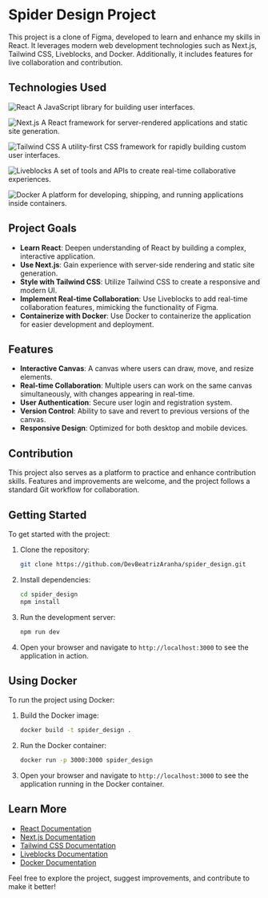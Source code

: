 # Spider Design Project

This project is a clone of Figma, developed to learn and enhance my skills in React. It leverages modern web development technologies such as Next.js, Tailwind CSS, Liveblocks, and Docker. Additionally, it includes features for live collaboration and contribution.

## Technologies Used

 ![React](https://img.shields.io/badge/React-61DAFB?style=for-the-badge&logo=react&logoColor=white) 
 A JavaScript library for building user interfaces.
 
 ![Next.js](https://img.shields.io/badge/Next.js-000000?style=for-the-badge&logo=next-dot-js&logoColor=white) 
 A React framework for server-rendered applications and static site generation.
 
 ![Tailwind CSS](https://img.shields.io/badge/Tailwind_CSS-38B2AC?style=for-the-badge&logo=tailwind-css&logoColor=white) 
 A utility-first CSS framework for rapidly building custom user interfaces.
 
 ![Liveblocks](https://img.shields.io/badge/Liveblocks-000000?style=for-the-badge&logo=liveblocks&logoColor=white) 
 A set of tools and APIs to create real-time collaborative experiences.
 
 ![Docker](https://img.shields.io/badge/Docker-2496ED?style=for-the-badge&logo=docker&logoColor=white) 
 A platform for developing, shipping, and running applications inside containers.


## Project Goals

- **Learn React**: Deepen understanding of React by building a complex, interactive application.
- **Use Next.js**: Gain experience with server-side rendering and static site generation.
- **Style with Tailwind CSS**: Utilize Tailwind CSS to create a responsive and modern UI.
- **Implement Real-time Collaboration**: Use Liveblocks to add real-time collaboration features, mimicking the functionality of Figma.
- **Containerize with Docker**: Use Docker to containerize the application for easier development and deployment.

## Features

- **Interactive Canvas**: A canvas where users can draw, move, and resize elements.
- **Real-time Collaboration**: Multiple users can work on the same canvas simultaneously, with changes appearing in real-time.
- **User Authentication**: Secure user login and registration system.
- **Version Control**: Ability to save and revert to previous versions of the canvas.
- **Responsive Design**: Optimized for both desktop and mobile devices.

## Contribution

This project also serves as a platform to practice and enhance contribution skills. Features and improvements are welcome, and the project follows a standard Git workflow for collaboration.

## Getting Started

To get started with the project:

1. Clone the repository:
    ```sh
    git clone https://github.com/DevBeatrizAranha/spider_design.git
    ```
2. Install dependencies:
    ```sh
    cd spider_design
    npm install
    ```
3. Run the development server:
    ```sh
    npm run dev
    ```
4. Open your browser and navigate to `http://localhost:3000` to see the application in action.

## Using Docker

To run the project using Docker:

1. Build the Docker image:
    ```sh
    docker build -t spider_design .
    ```
2. Run the Docker container:
    ```sh
    docker run -p 3000:3000 spider_design
    ```
3. Open your browser and navigate to `http://localhost:3000` to see the application running in the Docker container.

## Learn More

- [React Documentation](https://reactjs.org/docs/getting-started.html)
- [Next.js Documentation](https://nextjs.org/docs)
- [Tailwind CSS Documentation](https://tailwindcss.com/docs)
- [Liveblocks Documentation](https://liveblocks.io/docs)
- [Docker Documentation](https://docs.docker.com/)

Feel free to explore the project, suggest improvements, and contribute to make it better!
